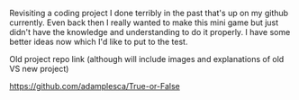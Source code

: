 Revisiting a coding project I done terribly in the past that's up on my github currently. Even back then I really wanted to make this mini game but just didn't have the knowledge and understanding to do it properly. I have some better ideas now which I'd like to put to the test.

Old project repo link (although will include images and explanations of old VS new project)

https://github.com/adamplesca/True-or-False